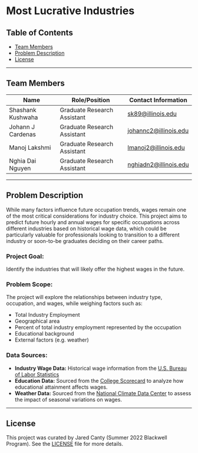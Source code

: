 # Most Lucrative Industries

## Table of Contents
- [Team Members](#team-members)
- [Problem Description](#problem-description)
- [License](#license)

---

## Team Members
| Name              | Role/Position         | Contact Information        |
|-------------------|-----------------------|----------------------------|
| Shashank Kushwaha | Graduate Research Assistant | sk89@illinois.edu      |
| Johann J Cardenas | Graduate Research Assistant | johannc2@illinois.edu  |
| Manoj Lakshmi     | Graduate Research Assistant | lmanoj2@illinois.edu   |
| Nghia Dai Nguyen  | Graduate Research Assistant | nghiadn2@illinois.edu  |

---

## Problem Description

While many factors influence future occupation trends, wages remain one of the most critical considerations for industry choice. This project aims to predict future hourly and annual wages for specific occupations across different industries based on historical wage data, which could be particularly valuable for professionals looking to transition to a different industry or soon-to-be graduates deciding on their career paths.

### Project Goal:

Identify the industries that will likely offer the highest wages in the future.

### Problem Scope:

The project will explore the relationships between industry type, occupation, and wages, while weighing factors such as: 
- Total Industry Employment
- Geographical area
- Percent of total industry employment represented by the occupation
- Educational background
- External factors (e.g. weather)

### Data Sources:

- **Industry Wage Data:** Historical wage information from the [U.S. Bureau of Labor Statistics](https://www.bls.gov/oes/tables.htm )
- **Education Data:** Sourced from the [College Scorecard](https://collegescorecard.ed.gov/data/) to analyze how educational attainment affects wages.
- **Weather Data:** Sourced from the [National Climate Data Center](https://www.ncdc.noaa.gov/cdo-web/datasets) to assess the impact of seasonal variations on wages.

---

## License

This project was curated by Jared Canty (Summer 2022 Blackwell Program). See the [LICENSE](./LICENSE) file for more details.
